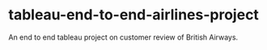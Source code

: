# tableau-end-to-end-airlines-project
An end to end tableau project on customer review of British Airways.
